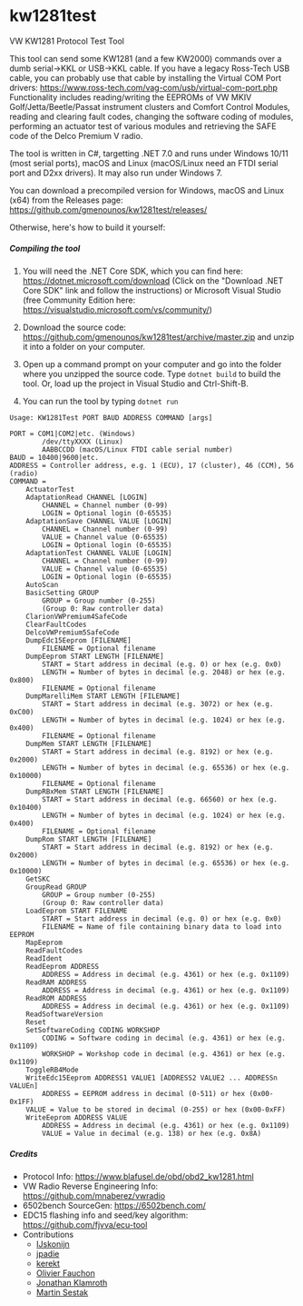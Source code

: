 # kw1281test
VW KW1281 Protocol Test Tool

This tool can send some KW1281 (and a few KW2000) commands over a dumb serial->KKL or USB->KKL cable.
If you have a legacy Ross-Tech USB cable, you can probably use that cable by
installing the Virtual COM Port drivers: https://www.ross-tech.com/vag-com/usb/virtual-com-port.php
Functionality includes reading/writing the EEPROMs of VW MKIV Golf/Jetta/Beetle/Passat instrument clusters and Comfort Control Modules, reading and clearing fault codes, changing the software coding of modules, performing an actuator test of various modules and retrieving the SAFE code of the Delco Premium V radio.

The tool is written in C#, targetting .NET 7.0 and runs under Windows 10/11 (most serial ports), macOS and Linux (macOS/Linux need an FTDI serial port and D2xx drivers). It may also run under
Windows 7.

You can download a precompiled version for Windows, macOS and Linux (x64) from the Releases page: https://github.com/gmenounos/kw1281test/releases/

Otherwise, here's how to build it yourself:

##### Compiling the tool

1. You will need the .NET Core SDK,
which you can find here: https://dotnet.microsoft.com/download
(Click on the "Download .NET Core SDK" link and follow the instructions) or Microsoft Visual Studio
(free Community Edition here: https://visualstudio.microsoft.com/vs/community/)

2. Download the source code: https://github.com/gmenounos/kw1281test/archive/master.zip
and unzip it into a folder on your computer.

3. Open up a command prompt on your computer and go into the folder where you unzipped
the source code. Type `dotnet build` to build the tool.
Or, load up the project in Visual Studio and Ctrl-Shift-B.

4. You can run the tool by typing `dotnet run`

```
Usage: KW1281Test PORT BAUD ADDRESS COMMAND [args]

PORT = COM1|COM2|etc. (Windows)
        /dev/ttyXXXX (Linux)
        AABBCCDD (macOS/Linux FTDI cable serial number)
BAUD = 10400|9600|etc.
ADDRESS = Controller address, e.g. 1 (ECU), 17 (cluster), 46 (CCM), 56 (radio)
COMMAND =
    ActuatorTest
    AdaptationRead CHANNEL [LOGIN]
        CHANNEL = Channel number (0-99)
        LOGIN = Optional login (0-65535)
    AdaptationSave CHANNEL VALUE [LOGIN]
        CHANNEL = Channel number (0-99)
        VALUE = Channel value (0-65535)
        LOGIN = Optional login (0-65535)
    AdaptationTest CHANNEL VALUE [LOGIN]
        CHANNEL = Channel number (0-99)
        VALUE = Channel value (0-65535)
        LOGIN = Optional login (0-65535)
    AutoScan
    BasicSetting GROUP
        GROUP = Group number (0-255)
        (Group 0: Raw controller data)
    ClarionVWPremium4SafeCode
    ClearFaultCodes
    DelcoVWPremium5SafeCode
    DumpEdc15Eeprom [FILENAME]
        FILENAME = Optional filename
    DumpEeprom START LENGTH [FILENAME]
        START = Start address in decimal (e.g. 0) or hex (e.g. 0x0)
        LENGTH = Number of bytes in decimal (e.g. 2048) or hex (e.g. 0x800)
        FILENAME = Optional filename
    DumpMarelliMem START LENGTH [FILENAME]
        START = Start address in decimal (e.g. 3072) or hex (e.g. 0xC00)
        LENGTH = Number of bytes in decimal (e.g. 1024) or hex (e.g. 0x400)
        FILENAME = Optional filename
    DumpMem START LENGTH [FILENAME]
        START = Start address in decimal (e.g. 8192) or hex (e.g. 0x2000)
        LENGTH = Number of bytes in decimal (e.g. 65536) or hex (e.g. 0x10000)
        FILENAME = Optional filename
    DumpRBxMem START LENGTH [FILENAME]
        START = Start address in decimal (e.g. 66560) or hex (e.g. 0x10400)
        LENGTH = Number of bytes in decimal (e.g. 1024) or hex (e.g. 0x400)
        FILENAME = Optional filename
    DumpRom START LENGTH [FILENAME]
        START = Start address in decimal (e.g. 8192) or hex (e.g. 0x2000)
        LENGTH = Number of bytes in decimal (e.g. 65536) or hex (e.g. 0x10000)
    GetSKC
    GroupRead GROUP
        GROUP = Group number (0-255)
        (Group 0: Raw controller data)
    LoadEeprom START FILENAME
        START = Start address in decimal (e.g. 0) or hex (e.g. 0x0)
        FILENAME = Name of file containing binary data to load into EEPROM
    MapEeprom
    ReadFaultCodes
    ReadIdent
    ReadEeprom ADDRESS
        ADDRESS = Address in decimal (e.g. 4361) or hex (e.g. 0x1109)
    ReadRAM ADDRESS
        ADDRESS = Address in decimal (e.g. 4361) or hex (e.g. 0x1109)
    ReadROM ADDRESS
        ADDRESS = Address in decimal (e.g. 4361) or hex (e.g. 0x1109)
    ReadSoftwareVersion
    Reset
    SetSoftwareCoding CODING WORKSHOP
        CODING = Software coding in decimal (e.g. 4361) or hex (e.g. 0x1109)
        WORKSHOP = Workshop code in decimal (e.g. 4361) or hex (e.g. 0x1109)
    ToggleRB4Mode
    WriteEdc15Eeprom ADDRESS1 VALUE1 [ADDRESS2 VALUE2 ... ADDRESSn VALUEn]
        ADDRESS = EEPROM address in decimal (0-511) or hex (0x00-0x1FF)
    VALUE = Value to be stored in decimal (0-255) or hex (0x00-0xFF)
    WriteEeprom ADDRESS VALUE
        ADDRESS = Address in decimal (e.g. 4361) or hex (e.g. 0x1109)
        VALUE = Value in decimal (e.g. 138) or hex (e.g. 0x8A)
```

##### Credits
- Protocol Info: https://www.blafusel.de/obd/obd2_kw1281.html  
- VW Radio Reverse Engineering Info: https://github.com/mnaberez/vwradio  
- 6502bench SourceGen: https://6502bench.com/
- EDC15 flashing info and seed/key algorithm: https://github.com/fjvva/ecu-tool
- Contributions
    - [IJskonijn](https://github.com/IJskonijn)
    - [jpadie](https://github.com/jpadie)
    - [kerekt](https://github.com/kerekt)
    - [Olivier Fauchon](https://github.com/ofauchon)
    - [Jonathan Klamroth](https://github.com/jonnykl)
    - [Martin Sestak](https://github.com/poure-1)